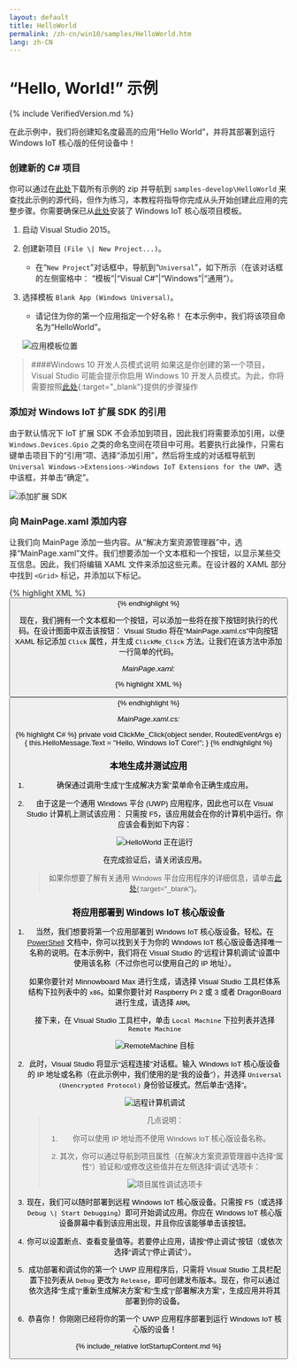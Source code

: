 ```yaml
---
layout: default
title: HelloWorld
permalink: /zh-cn/win10/samples/HelloWorld.htm
lang: zh-CN
---
```


# “Hello, World!” 示例

{% include VerifiedVersion.md %}

在此示例中，我们将创建知名度最高的应用“Hello World”，并将其部署到运行 Windows IoT 核心版的任何设备中！

### 创建新的 C\# 项目
你可以通过在[此处](https://github.com/ms-iot/samples/archive/develop.zip)下载所有示例的 zip 并导航到 `samples-develop\HelloWorld` 来查找此示例的源代码，但作为练习，本教程将指导你完成从头开始创建此应用的完整步骤。你需要确保已从[此处](https://visualstudiogallery.msdn.microsoft.com/55b357e1-a533-43ad-82a5-a88ac4b01dec)安装了 Windows IoT 核心版项目模板。

1. 启动 Visual Studio 2015。

1. 创建新项目 `(File \| New Project...)`。
       
    * 在“`New Project`”对话框中，导航到“`Universal`”，如下所示（在该对话框的左侧窗格中： “模板”\|“Visual C\#”\|“Windows”\|“通用”）。
    
1. 选择模板 `Blank App (Windows Universal)`。

    * 请记住为你的第一个应用指定一个好名称！ 在本示例中，我们将该项目命名为“HelloWorld”。

    ![应用模板位置]({{site.baseurl}}/Resources/images/HelloWorld/new-cs-project-dialog.PNG)

> ####Windows 10 开发人员模式说明
> 如果这是你创建的第一个项目，Visual Studio 可能会提示你启用 Windows 10 开发人员模式。为此，你将需要按照[此处](https://msdn.microsoft.com/library/windows/apps/xaml/dn706236.aspx){:target="_blank"}提供的步骤操作

### 添加对 Windows IoT 扩展 SDK 的引用

由于默认情况下 IoT 扩展 SDK 不会添加到项目，因此我们将需要添加引用，以便 `Windows.Devices.Gpio` 之类的命名空间在项目中可用。若要执行此操作，只需右键单击项目下的“引用”项、选择“添加引用”，然后将生成的对话框导航到 `Universal Windows->Extensions->Windows IoT Extensions for the UWP`、选中该框，并单击“确定”。

![添加扩展 SDK]({{site.baseurl}}/Resources/images/HelloWorld/Add_IoT_Extension_Reference.PNG)

### 向 MainPage.xaml 添加内容
让我们向 MainPage 添加一些内容。从“解决方案资源管理器”中，选择“MainPage.xaml”文件。我们想要添加一个文本框和一个按钮，以显示某些交互信息。因此，我们将编辑 XAML 文件来添加这些元素。在设计器的 XAML 部分中找到 `<Grid>` 标记，并添加以下标记。

{% highlight XML %}
<Grid Background="{ThemeResource ApplicationPageBackgroundThemeBrush}">
    <StackPanel HorizontalAlignment="Center" VerticalAlignment="Center">
    <TextBox x:Name="HelloMessage" Text="Hello, World!" Margin="10" IsReadOnly="True"/>
    <Button x:Name="ClickMe" Content="Click Me!"  Margin="10" HorizontalAlignment="Center"/>
    </StackPanel>
</Grid>
{% endhighlight %}

现在，我们拥有一个文本框和一个按钮，可以添加一些将在按下按钮时执行的代码。在设计图面中双击该按钮： Visual Studio 将在“MainPage.xaml.cs”中向按钮 XAML 标记添加 `Click` 属性，并生成 `ClickMe_Click` 方法。让我们在该方法中添加一行简单的代码。

*MainPage.xaml:*

{% highlight XML %}
<Button x:Name="ClickMe" Content="Click Me!"  Margin="10" HorizontalAlignment="Center" Click="ClickMe_Click"/>
{% endhighlight %}
  
*MainPage.xaml.cs:*

{% highlight C# %}
private void ClickMe_Click(object sender, RoutedEventArgs e)
{
    this.HelloMessage.Text = "Hello, Windows IoT Core!";
}
{% endhighlight %}

### 本地生成并测试应用
1. 确保通过调用“生成”\|“生成解决方案”菜单命令正确生成应用。

1. 由于这是一个通用 Windows 平台 \(UWP\) 应用程序，因此也可以在 Visual Studio 计算机上测试该应用： 只需按 F5，该应用就会在你的计算机中运行。你应该会看到如下内容：

    ![HelloWorld 正在运行]({{site.baseurl}}/Resources/images/HelloWorld/HelloWorldAppLocal.PNG)

    在完成验证后，请关闭该应用。
    
    > 如果你想要了解有关通用 Windows 平台应用程序的详细信息，请单击[此处](https://msdn.microsoft.com/library/windows/apps/dn894631.aspx){:target="_blank"}。

### 将应用部署到 Windows IoT 核心版设备
1. 当然，我们想要将第一个应用部署到 Windows IoT 核心版设备。轻松。在 [PowerShell]({{site.baseurl}}/{{page.lang}}/win10/samples/PowerShell.htm) 文档中，你可以找到关于为你的 Windows IoT 核心版设备选择唯一名称的说明。在本示例中，我们将在 Visual Studio 的“远程计算机调试”设置中使用该名称（不过你也可以使用自己的 IP 地址）。

    如果你要针对 Minnowboard Max 进行生成，请选择 Visual Studio 工具栏体系结构下拉列表中的 `x86`。如果你要针对 Raspberry Pi 2 或 3 或者 DragonBoard 进行生成，请选择 `ARM`。

    接下来，在 Visual Studio 工具栏中，单击 `Local Machine` 下拉列表并选择 `Remote Machine`<br/>

    ![RemoteMachine 目标]({{site.baseurl}}/Resources/images/HelloWorld/cs-remote-machine-debugging.png)

1. 此时，Visual Studio 将显示“远程连接”对话框。输入 Windows IoT 核心版设备的 IP 地址或名称（在此示例中，我们使用的是“我的设备”），并选择 `Universal (Unencrypted Protocol)` 身份验证模式。然后单击“选择”。

    ![远程计算机调试]({{site.baseurl}}/Resources/images/HelloWorld/cs-remote-connections.PNG)

    > 几点说明：
    >
    > 1. 你可以使用 IP 地址而不使用 Windows IoT 核心版设备名称。
    >
    > 2. 其次，你可以通过导航到项目属性（在解决方案资源管理器中选择“属性”）验证和/或修改这些值并在左侧选择“调试”选项卡：
    >
    > ![项目属性调试选项卡]({{site.baseurl}}/Resources/images/HelloWorld/cs-debug-project-properties.PNG)

1. 现在，我们可以随时部署到远程 Windows IoT 核心版设备。只需按 F5（或选择 `Debug \| Start Debugging`）即可开始调试应用。你应在 Windows IoT 核心版设备屏幕中看到该应用出现，并且你应该能够单击该按钮。

1. 你可以设置断点、查看变量值等。若要停止应用，请按“停止调试”按钮（或依次选择“调试”\|“停止调试”）。

1. 成功部署和调试你的第一个 UWP 应用程序后，只需将 Visual Studio 工具栏配置下拉列表从 `Debug` 更改为 `Release`，即可创建发布版本。现在，你可以通过依次选择“生成”\|“重新生成解决方案”和“生成”\|“部署解决方案”，生成应用并将其部署到你的设备。

1. 恭喜你！ 你刚刚已经将你的第一个 UWP 应用程序部署到运行 Windows IoT 核心版的设备！

{% include_relative IotStartupContent.md %}
